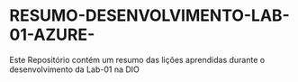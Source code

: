 # RESUMO-DESENVOLVIMENTO-LAB-01-AZURE-
Este Repositório contém um resumo das lições aprendidas durante o desenvolvimento da Lab-01 na DIO
